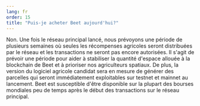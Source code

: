 ```yaml
---
lang: fr
order: 15
title: "Puis-je acheter Beet aujourd'hui?"
---
```

Non. Une fois le réseau principal lancé, nous prévoyons une période de plusieurs semaines où seules les récompenses agricoles seront distribuées par le réseau et les transactions ne seront pas encore autorisées. Il s'agit de prévoir une période pour aider à stabiliser la quantité d'espace allouée à la blockchain de Beet et à prioriser nos agriculteurs spatiaux. De plus, la version du logiciel agricole candidat sera en mesure de générer des parcelles qui seront immédiatement exploitables sur testnet et mainnet au lancement. Beet est susceptible d'être disponible sur la plupart des bourses mondiales peu de temps après le début des transactions sur le réseau principal.
